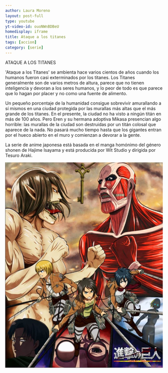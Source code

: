 ```yaml
---
author: Laura Moreno
layout: post-full
type: youtube
yt-video-id: ouoNWnBDBeU
homedisplay: iframe
title: Ataque a los titanes
tags: [accion]
category: [serie]
---
```


ATAQUE A LOS TITANES

'Ataque a los Titanes' se ambienta hace varios cientos de años cuando los humanos fueron casi exterminados por los titanes. Los Titanes generalmente son de varios metros de altura, parece que no tienen inteligencia y devoran a los seres humanos, y lo peor de todo es que parece que lo hagan por placer y no como una fuente de alimento.

Un pequeño porcentaje de la humanidad consigue sobrevivir amurallando a sí mismos en una ciudad protegida por las murallas más altas que el más grande de los titanes. En el presente, la ciudad no ha visto a ningún titán en más de 100 años. Pero Eren y su hermana adoptiva Mikasa presencian algo horrible: las murallas de la ciudad son destruidas por un titán colosal que aparece de la nada. No pasará mucho tiempo hasta que los gigantes entran por el hueco abierto en el muro y comienzan a devorar a la gente.

La serie de anime japonesa está basada en el manga homónimo del género shonen de Hajime Isayama y está producida por Wit Studio y dirigida por Tesuro Araki.




<img class="featimg" src="../img/ataqueALosTitanes.JPG" alt="ataqueALosTitanes.JPG">
